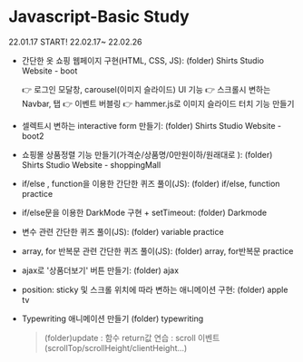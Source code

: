 # Javascript-Basic Study
22.01.17 START!
22.02.17~ 22.02.26
 - 간단한 옷 쇼핑 웹페이지 구현(HTML, CSS, JS): 
   (folder) Shirts Studio Website - boot
   
   👉 로그인 모달창, carousel(이미지 슬라이드) UI 기능
   👉 스크롤시 변하는 Navbar, 탭 
   👉 이벤트 버블링
   👉 hammer.js로 이미지 슬라이드 터치 기능 만들기
   
 - 셀렉트시 변하는 interactive form 만들기: 
   (folder) Shirts Studio Website - boot2
   
 - 쇼핑몰 상품정렬 기능 만들기(가격순/상품명/0만원이하/원래대로 ):
   (folder) Shirts Studio Website - shoppingMall
   
 - if/else , function을 이용한 간단한 퀴즈 풀이(JS):
   (folder) if/else, function practice
   
 - if/else문을 이용한 DarkMode 구현 + setTimeout:
   (folder) Darkmode
   
 - 변수 관련 간단한 퀴즈 풀이(JS): 
   (folder) variable practice
   
 - array, for 반복문 관련 간단한 퀴즈 풀이(JS): 
   (folder) array, for반복문 practice

 - ajax로 '상품더보기' 버튼 만들기:
   (folder) ajax
   
 - position: sticky 및 스크롤 위치에 따라 변하는 애니메이션 구현:
   (folder) apple tv
   
 - Typewriting 애니메이션 만들기
   (folder) typewriting
   
   > (folder)update
   > : 함수 return값 연습
   > : scroll 이벤트(scrollTop/scrollHeight/clientHeight...)
